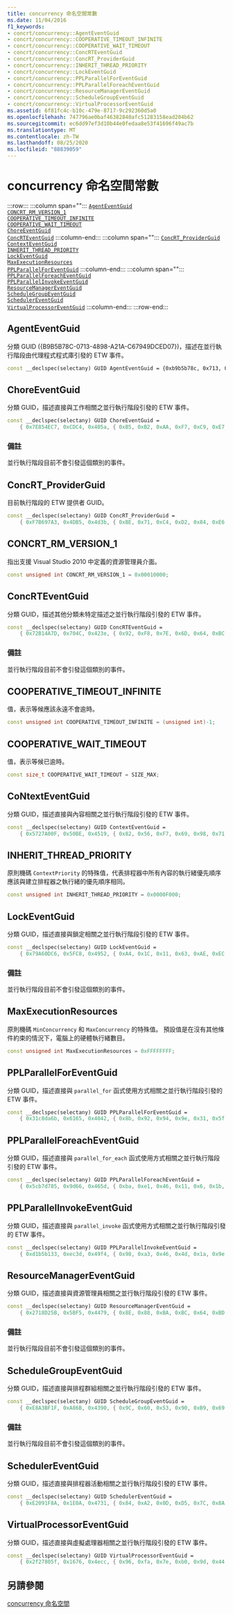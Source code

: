 ```yaml
---
title: concurrency 命名空間常數
ms.date: 11/04/2016
f1_keywords:
- concrt/concurrency::AgentEventGuid
- concrt/concurrency::COOPERATIVE_TIMEOUT_INFINITE
- concrt/concurrency::COOPERATIVE_WAIT_TIMEOUT
- concrt/concurrency::ConcRTEventGuid
- concrt/concurrency::ConcRT_ProviderGuid
- concrt/concurrency::INHERIT_THREAD_PRIORITY
- concrt/concurrency::LockEventGuid
- concrt/concurrency::PPLParallelForEventGuid
- concrt/concurrency::PPLParallelForeachEventGuid
- concrt/concurrency::ResourceManagerEventGuid
- concrt/concurrency::ScheduleGroupEventGuid
- concrt/concurrency::VirtualProcessorEventGuid
ms.assetid: 6f81fc4c-b10c-479e-8717-9c292360d5a0
ms.openlocfilehash: 747796ae0baf46382840afc51283158ead204b62
ms.sourcegitcommit: ec6dd97ef3d10b44e0fedaa8e53f41696f49ac7b
ms.translationtype: MT
ms.contentlocale: zh-TW
ms.lasthandoff: 08/25/2020
ms.locfileid: "88839059"
---
```

# <a name="concurrency-namespace-constants"></a>concurrency 命名空間常數

:::row:::
   :::column span="":::
      [`AgentEventGuid`](#agenteventguid)\
      [`CONCRT_RM_VERSION_1`](#concrt_rm_version_1)\
      [`COOPERATIVE_TIMEOUT_INFINITE`](#cooperative_timeout_infinite)\
      [`COOPERATIVE_WAIT_TIMEOUT`](#cooperative_wait_timeout)\
      [`ChoreEventGuid`](#choreeventguid)\
      [`ConcRTEventGuid`](#concrteventguid)
   :::column-end:::
   :::column span="":::
      [`ConcRT_ProviderGuid`](#concrt_providerguid)\
      [`ContextEventGuid`](#contexteventguid)\
      [`INHERIT_THREAD_PRIORITY`](#inherit_thread_priority)\
      [`LockEventGuid`](#lockeventguid)\
      [`MaxExecutionResources`](#maxexecutionresources)\
      [`PPLParallelForEventGuid`](#pplparallelforeventguid)
   :::column-end:::
   :::column span="":::
      [`PPLParallelForeachEventGuid`](#pplparallelforeacheventguid)\
      [`PPLParallelInvokeEventGuid`](#pplparallelinvokeeventguid)\
      [`ResourceManagerEventGuid`](#resourcemanagereventguid)\
      [`ScheduleGroupEventGuid`](#schedulegroupeventguid)\
      [`SchedulerEventGuid`](#schedulereventguid)\
      [`VirtualProcessorEventGuid`](#virtualprocessoreventguid)
   :::column-end:::
:::row-end:::

## <a name="agenteventguid"></a><a name="agenteventguid"></a> AgentEventGuid

分類 GUID ({B9B5B78C-0713-4898-A21A-C67949DCED07})，描述在並行執行階段由代理程式程式庫引發的 ETW 事件。

```cpp
const __declspec(selectany) GUID AgentEventGuid = {0xb9b5b78c, 0x713, 0x4898, { 0xa2, 0x1a, 0xc6, 0x79, 0x49, 0xdc, 0xed, 0x7 } };
```

## <a name="choreeventguid"></a><a name="choreeventguid"></a> ChoreEventGuid

分類 GUID，描述直接與工作相關之並行執行階段引發的 ETW 事件。

```cpp
const __declspec(selectany) GUID ChoreEventGuid =
    { 0x7E854EC7, 0xCDC4, 0x405a, { 0xB5, 0xB2, 0xAA, 0xF7, 0xC9, 0xE7, 0xD4, 0x0C } };
```

### <a name="remarks"></a>備註

並行執行階段目前不會引發這個類別的事件。

## <a name="concrt_providerguid"></a><a name="concrt_providerguid"></a> ConcRT_ProviderGuid

目前執行階段的 ETW 提供者 GUID。

```cpp
const __declspec(selectany) GUID ConcRT_ProviderGuid =
    { 0xF7B697A3, 0x4DB5, 0x4d3b, { 0xBE, 0x71, 0xC4, 0xD2, 0x84, 0xE6, 0x59, 0x2F } };
```

## <a name="concrt_rm_version_1"></a><a name="concrt_rm_version_1"></a> CONCRT_RM_VERSION_1

指出支援 Visual Studio 2010 中定義的資源管理員介面。

```cpp
const unsigned int CONCRT_RM_VERSION_1 = 0x00010000;
```

## <a name="concrteventguid"></a><a name="concrteventguid"></a> ConcRTEventGuid

分類 GUID，描述其他分類未特定描述之並行執行階段引發的 ETW 事件。

```cpp
const __declspec(selectany) GUID ConcRTEventGuid =
    { 0x72B14A7D, 0x704C, 0x423e, { 0x92, 0xF8, 0x7E, 0x6D, 0x64, 0xBC, 0xB9, 0x2A } };
```

### <a name="remarks"></a>備註

並行執行階段目前不會引發這個類別的事件。

## <a name="cooperative_timeout_infinite"></a><a name="cooperative_timeout_infinite"></a> COOPERATIVE_TIMEOUT_INFINITE

值，表示等候應該永遠不會逾時。

```cpp
const unsigned int COOPERATIVE_TIMEOUT_INFINITE = (unsigned int)-1;
```

## <a name="cooperative_wait_timeout"></a><a name="cooperative_wait_timeout"></a> COOPERATIVE_WAIT_TIMEOUT

值，表示等候已逾時。

```cpp
const size_t COOPERATIVE_WAIT_TIMEOUT = SIZE_MAX;
```

## <a name="contexteventguid"></a><a name="contexteventguid"></a> CoNtextEventGuid

分類 GUID，描述直接與內容相關之並行執行階段引發的 ETW 事件。

```cpp
const __declspec(selectany) GUID ContextEventGuid =
    { 0x5727A00F, 0x50BE, 0x4519, { 0x82, 0x56, 0xF7, 0x69, 0x98, 0x71, 0xFE, 0xCB } };
```

## <a name="inherit_thread_priority"></a><a name="inherit_thread_priority"></a> INHERIT_THREAD_PRIORITY

原則機碼 `ContextPriority` 的特殊值，代表排程器中所有內容的執行緒優先順序應該與建立排程器之執行緒的優先順序相同。

```cpp
const unsigned int INHERIT_THREAD_PRIORITY = 0x0000F000;
```

## <a name="lockeventguid"></a><a name="lockeventguid"></a> LockEventGuid

分類 GUID，描述直接與鎖定相關之並行執行階段引發的 ETW 事件。

```cpp
const __declspec(selectany) GUID LockEventGuid =
    { 0x79A60DC6, 0x5FC8, 0x4952, { 0xA4, 0x1C, 0x11, 0x63, 0xAE, 0xEC, 0x5E, 0xB8 } };
```

### <a name="remarks"></a>備註

並行執行階段目前不會引發這個類別的事件。

## <a name="maxexecutionresources"></a><a name="maxexecutionresources"></a> MaxExecutionResources

原則機碼 `MinConcurrency` 和 `MaxConcurrency` 的特殊值。 預設值是在沒有其他條件約束的情況下，電腦上的硬體執行緒數目。

```cpp
const unsigned int MaxExecutionResources = 0xFFFFFFFF;
```

## <a name="pplparallelforeventguid"></a><a name="pplparallelforeventguid"></a> PPLParallelForEventGuid

分類 GUID，描述直接與 `parallel_for` 函式使用方式相關之並行執行階段引發的 ETW 事件。

```cpp
const __declspec(selectany) GUID PPLParallelForEventGuid =
    { 0x31c8da6b, 0x6165, 0x4042, { 0x8b, 0x92, 0x94, 0x9e, 0x31, 0x5f, 0x4d, 0x84 } };
```

## <a name="pplparallelforeacheventguid"></a><a name="pplparallelforeacheventguid"></a> PPLParallelForeachEventGuid

分類 GUID，描述直接與 `parallel_for_each` 函式使用方式相關之並行執行階段引發的 ETW 事件。

```cpp
const __declspec(selectany) GUID PPLParallelForeachEventGuid =
    { 0x5cb7d785, 0x9d66, 0x465d, { 0xba, 0xe1, 0x46, 0x11, 0x6, 0x1b, 0x54, 0x34 } };
```

## <a name="pplparallelinvokeeventguid"></a><a name="pplparallelinvokeeventguid"></a> PPLParallelInvokeEventGuid

分類 GUID，描述直接與 `parallel_invoke` 函式使用方式相關之並行執行階段引發的 ETW 事件。

```cpp
const __declspec(selectany) GUID PPLParallelInvokeEventGuid =
    { 0xd1b5b133, 0xec3d, 0x49f4, { 0x98, 0xa3, 0x46, 0x4d, 0x1a, 0x9e, 0x46, 0x82 } };
```

## <a name="resourcemanagereventguid"></a><a name="resourcemanagereventguid"></a> ResourceManagerEventGuid

分類 GUID，描述直接與資源管理員相關之並行執行階段引發的 ETW 事件。

```cpp
const __declspec(selectany) GUID ResourceManagerEventGuid =
    { 0x2718D25B, 0x5BF5, 0x4479, { 0x8E, 0x88, 0xBA, 0xBC, 0x64, 0xBD, 0xBF, 0xCA } };
```

### <a name="remarks"></a>備註

並行執行階段目前不會引發這個類別的事件。

## <a name="schedulegroupeventguid"></a><a name="schedulegroupeventguid"></a> ScheduleGroupEventGuid

分類 GUID，描述直接與排程群組相關之並行執行階段引發的 ETW 事件。

```cpp
const __declspec(selectany) GUID ScheduleGroupEventGuid =
    { 0xE8A3BF1F, 0xA86B, 0x4390, { 0x9C, 0x60, 0x53, 0x90, 0xB9, 0x69, 0xD2, 0x2C } };
```

### <a name="remarks"></a>備註

並行執行階段目前不會引發這個類別的事件。

## <a name="schedulereventguid"></a><a name="schedulereventguid"></a> SchedulerEventGuid

分類 GUID，描述直接與排程器活動相關之並行執行階段引發的 ETW 事件。

```cpp
const __declspec(selectany) GUID SchedulerEventGuid =
    { 0xE2091F8A, 0x1E0A, 0x4731, { 0x84, 0xA2, 0x0D, 0xD5, 0x7C, 0x8A, 0x52, 0x61 } };
```

## <a name="virtualprocessoreventguid"></a><a name="virtualprocessoreventguid"></a> VirtualProcessorEventGuid

分類 GUID，描述直接與虛擬處理器相關之並行執行階段引發的 ETW 事件。

```cpp
const __declspec(selectany) GUID VirtualProcessorEventGuid =
    { 0x2f27805f, 0x1676, 0x4ecc, { 0x96, 0xfa, 0x7e, 0xb0, 0x9d, 0x44, 0x30, 0x2f } };
```

## <a name="see-also"></a>另請參閱

[concurrency 命名空間](concurrency-namespace.md)
